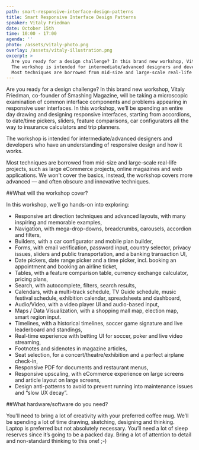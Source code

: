 ```yaml
---
path: smart-responsive-interface-design-patterns
title: Smart Responsive Interface Design Patterns
speaker: Vitaly Friedman
date: October 15th
time: 10:00 - 17:00
agenda: ''
photo: /assets/vitaly-photo.png
overlay: /assets/vitaly-illustration.png
excerpt: >
  Are you ready for a design challenge? In this brand new workshop, Vitaly Friedman, co-founder of Smashing Magazine, will be taking a microscopic examination of common interface components and problems appearing in responsive user interfaces. In this workshop, we’ll be spending an entire day drawing and designing responsive interfaces, starting from accordions, to date/time pickers, sliders, feature comparisons, car configurators all the way to insurance calculators and trip planners.
  The workshop is intended for intermediate/advanced designers and developers who have an understanding of responsive design and how it works.
  Most techniques are borrowed from mid-size and large-scale real-life projects, such as large eCommerce projects, online magazines and web applications. We won't cover the basics, instead, the workshop covers more advanced — and often obscure and innovative techniques.
---
```


Are you ready for a design challenge? In this brand new workshop, Vitaly Friedman, co-founder of Smashing Magazine, will be taking a microscopic examination of common interface components and problems appearing in responsive user interfaces. In this workshop, we’ll be spending an entire day drawing and designing responsive interfaces, starting from accordions, to date/time pickers, sliders, feature comparisons, car configurators all the way to insurance calculators and trip planners.

The workshop is intended for intermediate/advanced designers and developers who have an understanding of responsive design and how it works.

Most techniques are borrowed from mid-size and large-scale real-life projects, such as large eCommerce projects, online magazines and web applications. We won't cover the basics, instead, the workshop covers more advanced — and often obscure and innovative techniques.


##What will the workshop cover?

In this workshop, we’ll go hands-on into exploring:

* Responsive art direction techniques and advanced layouts, with many inspiring and memorable examples,
* Navigation, with mega-drop-downs, breadcrumbs, carousels, accordion and filters,
* Builders, with a car configurator and mobile plan builder,
* Forms, with email verification, password input, country selector, privacy issues, sliders and public transportation, and a banking transaction UI,
* Date pickers, date range picker and a time picker, incl. booking an appointment and booking an airline ticket,
* Tables, with a feature comparison table, currency exchange calculator, pricing plans,
* Search, with autocomplete, filters, search results,
* Calendars, with a multi-track schedule, TV Guide schedule, music festival schedule, exhibition calendar, spreadsheets and dashboard,
* Audio/Video, with a video player UI and audio-based input,
* Maps / Data Visualization, with a shopping mall map, election map, smart region input.
* Timelines, with a historical timelines, soccer game signature and live leaderboard and standings,
* Real-time experience with betting UI for soccer, poker and live video streaming,
* Footnotes and sidenotes in magazine articles,
* Seat selection, for a concert/theatre/exhibition and a perfect airplane check-in,
* Responsive PDF for documents and restaurant menus,
* Responsive upscaling, with eCommerce experience on large screens and article layout on large screens,
* Design anti-patterns to avoid to prevent running into maintenance issues and “slow UX decay”.

##What hardware/software do you need?

You'll need to bring a lot of creativity with your preferred coffee mug. We’ll be spending a lot of time drawing, sketching, designing and thinking. Laptop is preferred but not absolutely necessary. You’ll need a lot of sleep reserves since it’s going to be a packed day. Bring a lot of attention to detail and non-standard thinking to this one! ;-)
